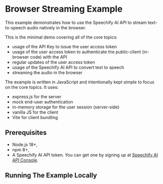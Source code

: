 # Browser Streaming Example

This example demonstrates how to use the Speechify AI API to stream text-to-speech audio natively in the browser.

This is the minimal demo covering all of the core topics:

- usage of the API Key to issue the user access token
- usage of the user access token to authenticate the public-client (in-browser code) with the API
- regular updates of the user access token
- usage of the Speechify AI API to convert text to speech
- streaming the audio in the browser

The example is written in JavaScript and intentionally kept simple to focus on the core topics. It uses:

- express.js for the server
- mock end-user authentication
- in-memory storage for the user session (server-side)
- vanilla JS for the client
- Vite for client bundling

## Prerequisites

- Node.js 18+,
- npm 8+,
- A Speechify AI API token. You can get one by signing up at [Speechify AI API Console](https://console.sws.speechify.com/).

## Running The Example Locally
